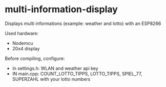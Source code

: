 # multi-information-display
Displays multi informations (example: weather and lotto) with an ESP8266

Used hardware:
* Nodemcu
* 20x4 display

Before compiling, configure:
* In settings.h: WLAN and weather api key
* IN main.cpp: COUNT_LOTTO_TIPPS, LOTTO_TIPPS, SPIEL_77, SUPERZAHL with your lotto numbers
